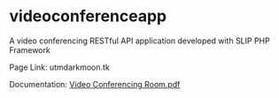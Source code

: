 # videoconferenceapp
A video conferencing RESTful API application developed with SLIP PHP Framework

Page Link: utmdarkmoon.tk

Documentation: [Video Conferencing Room.pdf](https://github.com/saratarekabbas/videoconferenceapp/files/12641790/Video.Conferencing.Room.pdf)
